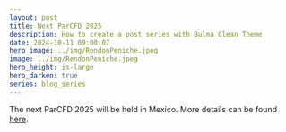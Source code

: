 ```yaml
---
layout: post
title: Next ParCFD 2025
description: How to create a post series with Bulma Clean Theme
date: 2024-10-11 09:00:07
hero_image: ../img/RendonPeniche.jpeg
image: ../img/RendonPeniche.jpeg
hero_height: is-large
hero_darken: true
series: blog_series
---
```


The next ParCFD 2025 will be held in Mexico. More details can be found [here](/upcoming_conference/).
